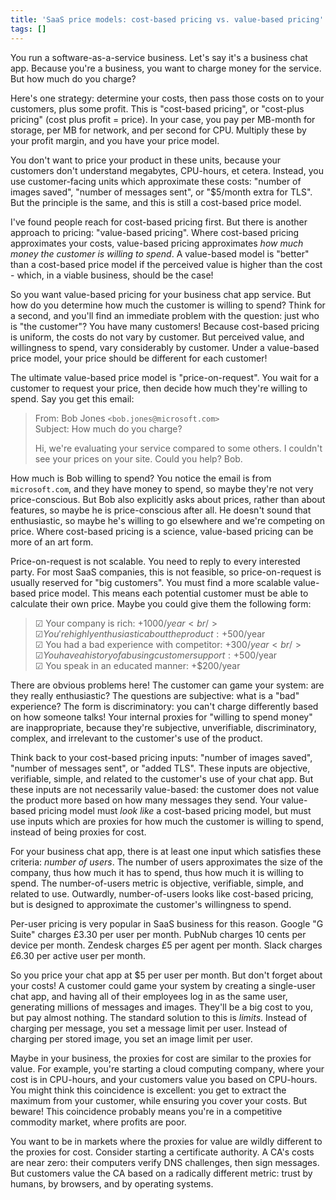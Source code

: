 ```yaml
---
title: 'SaaS price models: cost-based pricing vs. value-based pricing'
tags: []
---
```


You run a software-as-a-service business.
Let's say it's a business chat app.
Because you're a business,
you want to charge money for the service.
But how much do you charge?

Here's one strategy:
determine your costs,
then pass those costs on to your customers, plus some profit.
This is "cost-based pricing",
or "cost-plus pricing" (cost plus profit = price).
In your case,
you pay per MB-month for storage,
per MB for network,
and per second for CPU.
Multiply these by your profit margin,
and you have your price model.

You don't want to price your product in these units,
because your customers don't understand megabytes, CPU-hours, et cetera.
Instead, you use customer-facing units which approximate these costs:
"number of images saved", "number of messages sent", or "$5/month extra for TLS".
But the principle is the same,
and this is still a cost-based price model.

I've found people reach for cost-based pricing first.
But there is another approach to pricing:
"value-based pricing".
Where cost-based pricing approximates your costs,
value-based pricing approximates _how much money the customer is willing to spend_.
A value-based model is "better" than a cost-based price model
if the perceived value is higher than the cost -
which, in a viable business, should be the case!

So you want value-based pricing for your business chat app service.
But how do you determine how much the customer is willing to spend?
Think for a second, and you'll find an immediate problem with the question:
just who is "the customer"?
You have many customers!
Because cost-based pricing is uniform,
the costs do not vary by customer.
But perceived value, and willingness to spend, vary considerably by customer.
Under a value-based price model, your price should be different for each customer!

The ultimate value-based price model is "price-on-request".
You wait for a customer to request your price,
then decide how much they're willing to spend.
Say you get this email:

> From: Bob Jones `<bob.jones@microsoft.com>`<br/>
> Subject: How much do you charge?
>
> Hi, we're evaluating your service compared to some others.
> I couldn't see your prices on your site.
> Could you help? Bob.

How much is Bob willing to spend?
You notice the email is from `microsoft.com`,
and they have money to spend,
so maybe they're not very price-conscious.
But Bob also explicitly asks about prices,
rather than about features,
so maybe he is price-conscious after all.
He doesn't sound that enthusiastic,
so maybe he's willing to go elsewhere and we're competing on price.
Where cost-based pricing is a science,
value-based pricing can be more of an art form.

Price-on-request is not scalable.
You need to reply to every interested party.
For most SaaS companies, this is not feasible,
so price-on-request is usually reserved for "big customers".
You must find a more scalable value-based price model.
This means each potential customer must be able to calculate their own price.
Maybe you could give them the following form:

> ☑︎ Your company is rich: +$1000/year<br/>
> ☑︎ You're highly enthusiastic about the product: +$500/year<br/>
> ☑︎ You had a bad experience with competitor: +$300/year<br/>
> ☑︎ You have a history of abusing customer support: +$500/year<br/>
> ☑︎ You speak in an educated manner: +$200/year

There are obvious problems here!
The customer can game your system: are they really enthusiastic?
The questions are subjective: what is a "bad" experience?
The form is discriminatory:
you can't charge differently based on how someone talks!
Your internal proxies for "willing to spend money" are inappropriate,
because they're subjective, unverifiable, discriminatory, complex,
and irrelevant to the customer's use of the product.

Think back to your cost-based pricing inputs:
"number of images saved", "number of messages sent", or "added TLS".
These inputs are objective, verifiable, simple, and related to the customer's use of your chat app.
But these inputs are not necessarily value-based:
the customer does not value the product more based on how many messages they send.
Your value-based pricing model must _look like_ a cost-based pricing model,
but must use inputs which are proxies for how much the customer is willing to spend,
instead of being proxies for cost.

For your business chat app,
there is at least one input which satisfies these criteria:
_number of users_.
The number of users approximates the size of the company,
thus how much it has to spend,
thus how much it is willing to spend.
The number-of-users metric is objective, verifiable, simple, and related to use.
Outwardly, number-of-users looks like cost-based pricing,
but is designed to approximate the customer's willingness to spend.

Per-user pricing is very popular in SaaS business for this reason.
Google "G Suite" charges £3.30 per user per month.
PubNub charges 10 cents per device per month.
Zendesk charges £5 per agent per month.
Slack charges £6.30 per active user per month.

So you price your chat app at $5 per user per month.
But don't forget about your costs!
A customer could game your system
by creating a single-user chat app,
and having all of their employees log in as the same user,
generating millions of messages and images.
They'll be a big cost to you, but pay almost nothing.
The standard solution to this is _limits_.
Instead of charging per message, you set a message limit per user.
Instead of charging per stored image, you set an image limit per user.

Maybe in your business, the proxies for cost are similar to the proxies for value.
For example, you're starting a cloud computing company,
where your cost is in CPU-hours,
and your customers value you based on CPU-hours.
You might think this coincidence is excellent:
you get to extract the maximum from your customer,
while ensuring you cover your costs.
But beware!
This coincidence probably means you're in a competitive commodity market,
where profits are poor.

You want to be in markets where
the proxies for value are wildly different to the proxies for cost.
Consider starting a certificate authority.
A CA's costs are near zero:
their computers verify DNS challenges, then sign messages.
But customers value the CA based on a radically different metric:
trust by humans, by browsers, and by operating systems.
